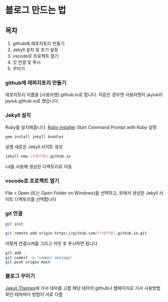 # 블로그 만드는 법
## 목차
1. github에 레포지토리 만들기
2. Jekyll 설치 및 초기 설정
3. vscode로 프로젝트 열기
4. 깃 연결 및 푸시
5. 꾸미기

### github에 레퍼지토리 만들기
레포지토리 이름을 [사용자명].github.io로 합니다.
저같은 경우엔 사용자명이 jayiuk라 jayiuk.github.io로 했습니다.

### Jekyll 설치
Ruby를 설치해줍니다. [Ruby installer](https://rubyinstaller.org/)
Start Command Prompt with Ruby 실행
```bash
gem install jekyll bundler
```
실행
새로운 Jekyll 사이트 생성
```bash
jekyll new [사용자명].github.io
```
cd를 사용해 생성된 디렉토리로 이동

### vscode로 프로젝트 열기
File > Open (또는 Open Folder on Windows)를 선택하고, 위에서 생성한 Jekyll 사이트 디렉토리를 선택합니다

### git 연결
```bash
git init
```
```bash
git remote add origin https://github.com/[사용자명].github.io.git
```
이렇게 연결시켜줌
그리고 커밋 후 푸시하면 됩니다
```bash
git add .
git commit -m "commit message"
git push origin main
```

### 블로그 꾸미기
[Jekyll Themes](http://jekyllthemes.org/)에 가서 테마를 고름
해당 테마의 github나 웹페이지로 가서 사용방법 확인
테마마다 방법이 서로 다름

